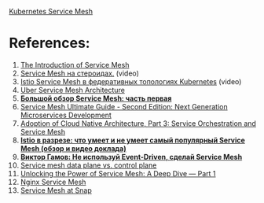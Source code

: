 [Kubernetes Service Mesh](../../../11.%20Kubernetes/Kubernetes%20Service%20Mesh.md)


# References:

1. [The Introduction of Service Mesh](https://blog.devgenius.io/the-introduction-of-service-mesh-710d9b566df0)
2. [Service Mesh на стероидах.](https://www.youtube.com/watch?v=XtvwZqdtfgI) (video)
3. [Istio Service Mesh в федеративных топологиях Kubernetes](https://www.youtube.com/watch?v=WTDrfLOnMKI) (video)
4. [Uber Service Mesh Architecture](https://blog.devgenius.io/uber-service-mesh-architecture-58267817387d)
5. **[Большой обзор Service Mesh: часть первая](https://habr.com/ru/companies/oleg-bunin/articles/719394/)**
6. [Service Mesh Ultimate Guide - Second Edition: Next Generation Microservices Development](https://www.infoq.com/articles/service-mesh-ultimate-guide-2e/?itm_campaign=rightbar_v2&itm_source=infoq&itm_medium=articles_link&itm_content=link_text)
7. [Adoption of Cloud Native Architecture, Part 3: Service Orchestration and Service Mesh](https://www.infoq.com/articles/cloud-native-architecture-adoption-part3/?itm_campaign=rightbar_v2&itm_source=infoq&itm_medium=articles_link&itm_content=link_text)
8. **[Istio в разрезе: что умеет и не умеет самый популярный Service Mesh (обзор и видео доклада)](https://habr.com/ru/companies/oleg-bunin/articles/726958/)**
9. **[Виктор Гамов: Не используй Event-Driven, сделай Service Mesh](https://boosty.to/megdu_skobok/posts/822e4f88-1ab0-4f61-89be-b155a11e74bb?share=post_link)**
10. [Service mesh data plane vs. control plane](https://blog.envoyproxy.io/service-mesh-data-plane-vs-control-plane-2774e720f7fc)
11. [Unlocking the Power of Service Mesh: A Deep Dive — Part 1](https://medium.com/@rajneeshkaggarwal/unlocking-the-power-of-service-mesh-a-deep-dive-part-1-de82efb94c9e)
12. [Nginx Service Mesh](https://www.nginx.com/learn/service-mesh/)
13. [Service Mesh at Snap](https://eng.snap.com/monolith-to-multicloud-microservices-snap-service-mesh)
